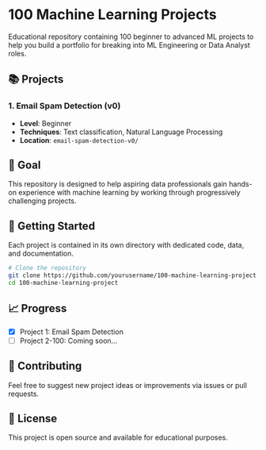 # 100 Machine Learning Projects

Educational repository containing 100 beginner to advanced ML projects to help you build a portfolio for breaking into ML Engineering or Data Analyst roles.

## 📚 Projects

### 1. Email Spam Detection (v0)
- **Level**: Beginner
- **Techniques**: Text classification, Natural Language Processing
- **Location**: `email-spam-detection-v0/`

## 🎯 Goal

This repository is designed to help aspiring data professionals gain hands-on experience with machine learning by working through progressively challenging projects.

## 🚀 Getting Started

Each project is contained in its own directory with dedicated code, data, and documentation.

```bash
# Clone the repository
git clone https://github.com/yourusername/100-machine-learning-project.git
cd 100-machine-learning-project
```

## 📈 Progress

- [x] Project 1: Email Spam Detection
- [ ] Project 2-100: Coming soon...

## 🤝 Contributing

Feel free to suggest new project ideas or improvements via issues or pull requests.

## 📝 License

This project is open source and available for educational purposes.
